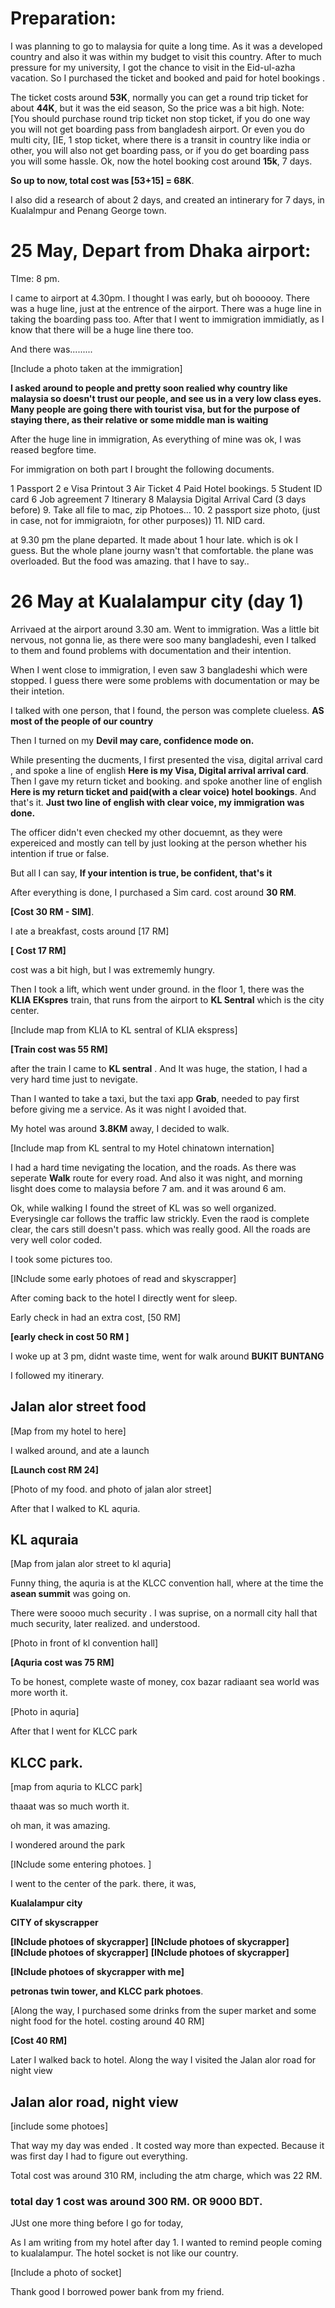 # Preparation:

I was planning to go to malaysia for quite a long time. As it was a developed country and also it was within my budget to visit this country. 
After to much pressure for my university, I got the chance to visit in the Eid-ul-azha vacation. So I purchased the ticket and booked and paid for hotel bookings .

The ticket costs around **53K**, normally you can get a round trip ticket for about **44K**, but it was the eid season, So the price was a bit high. Note: [You should purchase round trip ticket non stop ticket, if you do one way you will not get boarding pass from bangladesh airport. Or even you do multi city, [IE, 1 stop ticket, where there is a transit in country like india or other, you will also not get boarding pass, or if you do get boarding pass you will some hassle. 
Ok, now the hotel booking cost around **15k**, 7 days. 


**So up to now, total cost was [53+15] = 68K**.


I also did a research of about 2 days, and created an intinerary for 7 days, in Kualalmpur and Penang George town.


# 25 May, Depart from Dhaka airport:

TIme: 8 pm. 


I came to airport at 4.30pm. I thought I was early, but oh boooooy.  There was a huge line, just at the entrence of the airport.  There was a huge line in taking the boarding pass too. After that I went to immigration immidiatly, as I know that there will be a huge line there too. 

And there was.........


[Include a photo taken at the immigration]

**I asked around to people and pretty soon realied why country like malaysia so doesn't trust our people, and see us in a very low class eyes. Many people are going there with tourist visa, but for the purpose of staying there, as their relative or some middle man is waiting**


After the huge line in immigration, As everything of mine was ok,  I was reased begfore time. 

For immigration on both part I brought the following documents. 

1 Passport 
2 e Visa Printout 
3 Air Ticket 
4 Paid Hotel bookings. 
5 Student ID card 
6  Job agreement 
7 Itinerary 
8 Malaysia Digital Arrival Card (3 days before) 
9. Take all file  to mac, zip  Photoes…
10.  2 passport size photo, (just in case, not for immigraiotn, for other purposes))
11. NID card.


at 9.30 pm the plane departed. It made about 1 hour late. which is ok I guess. But the whole plane journy wasn't that comfortable. the plane was overloaded. 
But the food was amazing. that I have to say..



# 26 May at Kualalampur city (day 1)


Arrivaed at the airport around 3.30 am. Went to immigration. 
Was a little bit nervous, not gonna lie, as there were soo many bangladeshi, even I talked to them and found problems with documentation and their intention.

When I went close to immigration, I even saw 3 bangladeshi which were stopped. I guess there were some problems with documentation or may be their intetion. 

I talked with one person, that I found, the person was complete clueless.  **AS most of the people of our country**

Then I turned on my **Devil may care, confidence mode on.**

While presenting the ducments, I first presented the visa, digital arrival card , and spoke a line of english **Here is my Visa, Digital arrival arrival card**. Then I gave my return ticket and booking. and spoke another line of english **Here is my return ticket and paid(with a clear voice) hotel bookings**.  And that's it.  **Just two line of english with clear voice, my immigration was done.**

The officer didn't even checked my other docuemnt, as they were expereiced and mostly can tell by just looking at the person whether his intention if true or false. 

But all I can say, **If your intention is true, be confident, that's it**

After everything is done, I purchased a Sim card. cost around **30 RM**.

**[Cost 30 RM - SIM]**.  


I ate a breakfast, costs around [17 RM]

**[ Cost 17 RM]**

cost was a bit high, but I was extrememly hungry.

Then I took a lift, which went under ground. in the floor 1, there was the **KLIA EKspres** train, that runs from the airport to **KL Sentral** which is the city center.


[Include map from KLIA to KL sentral of KLIA ekspress]

**[Train cost was 55 RM]**

after the train I came to **KL sentral** . And It was huge, the station, I had a very hard time just to nevigate. 


Than I wanted to take a taxi, but the taxi app **Grab**, needed to pay first before giving me a service. As it was night I avoided that. 

My hotel was around **3.8KM** away, I decided to walk. 



[Include map from KL sentral to my Hotel chinatown internation]



I had a hard time nevigating the location, and the roads. As there was seperate **Walk** route for every road. And also it was night, and morning lisght does come to malaysia before 7 am. and it was around 6 am. 

Ok, while walking I found the street of KL was so well organized. Everysingle car follows the traffic law strickly. Even the raod is complete clear, the cars still doesn't pass. which was really good. All the roads are very well color coded.

I took some pictures too.

[INclude some early photoes of read and skyscrapper]


After coming back to the hotel I directly went for sleep.

Early check in had an extra cost, [50 RM]


**[early check in cost 50 RM ]**


I woke up at 3 pm, didnt waste time, went for walk around **BUKIT BUNTANG**


I followed my itinerary. 

## Jalan alor street food

[Map from my hotel to here]

I walked around, and ate a launch 

**[Launch cost RM 24]**

[Photo of my food. and photo of jalan alor street]


After that I walked to KL aquria.


## KL aquraia

[Map from jalan alor street to kl aquria]

Funny thing, the aquria is at the KLCC convention hall, where at the time the **asean summit** was going on. 

There were soooo much security . I was suprise, on a normall city hall that much security, later realized. and understood. 


[Photo in front of kl convention hall]



**[Aquria cost was 75 RM]**


To be honest, complete waste of money, cox bazar radiaant sea world was more worth it.


[Photo in aquria]



After that I went for KLCC park

## KLCC park. 

[map from aquria to KLCC park]


thaaat was so much worth it. 


oh man, it was amazing. 

I wondered around the park 

[INclude some entering photoes. ]


I went to the center of the park. there, it was, 


**Kualalampur city**

**CITY of skyscrapper**



**[INclude photoes of skycrapper]**
**[INclude photoes of skycrapper]**
**[INclude photoes of skycrapper]**
**[INclude photoes of skycrapper]**


**[INclude photoes of skycrapper with me]**


**petronas twin tower, and KLCC park photoes**.





[Along the way, I purchased some drinks from the super market and some night food for the hotel. costing around 40 RM]



**[Cost 40 RM]**



Later I walked back to hotel. Along the way I visited the Jalan alor road for night view


## Jalan alor road, night view

[include some photoes]






That way my day was ended . It costed way more than expected. Because it was first day I had to figure out everything. 


Total cost was around 310 RM, including the atm charge, which was 22 RM.




### total day 1 cost was around 300 RM. OR 9000 BDT.




JUst one more thing before I go for today, 

As I am writing from my hotel after day 1. I wanted to remind people coming to kualalampur. The hotel socket is not like our country.

[Include a photo of socket]

Thank good I borrowed power bank from my friend. 







